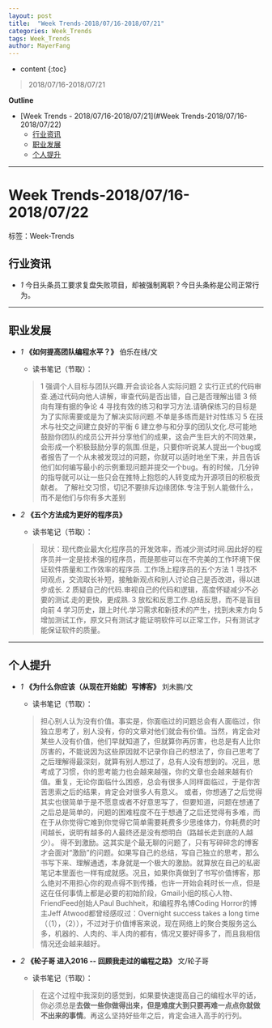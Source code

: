 ```yaml
---
layout: post
title:  "Week Trends-2018/07/16-2018/07/21"
categories: Week_Trends
tags: Week_Trends
author: MayerFang
---
```


* content
{:toc}

>2018/07/16-2018/07/21





**Outline**
- [Week Trends - 2018/07/16-2018/07/21](#Week Trends-2018/07/16-2018/07/22)
	- [行业资讯](#行业资讯)
	- [职业发展](#职业发展)
	- [个人提升](#个人提升)



---

# Week Trends-2018/07/16-2018/07/22

标签：Week-Trends

## 行业资讯

- *1* 今日头条员工要求复盘失败项目，却被强制离职？今日头条称是公司正常行为。

---

## 职业发展

- *1* **《如何提高团队编程水平？》** 伯乐在线/文
	- 读书笔记（节取）：
    > 1 强调个人目标与团队兴趣.开会谈论各人实际问题
    2 实行正式的代码审查.通过代码向他人讲解，审查代码是否出错，自己是否理解出错
    3 倾向有理有据的争论
    4 寻找有效的练习和学习方法.请确保练习的目标是为了实际需要或是为了解决实际问题.不单是多练而是针对性练习
    5 在技术与社交之间建立良好的平衡
    6 建立参与和分享的团队文化.尽可能地鼓励你团队的成员公开并分享他们的成果，这会产生巨大的不同效果，会形成一个积极鼓励分享的氛围.但是，只要你听说某人提出一个bug或者报告了一个从未被发现过的问题，你就可以适时地坐下来，并且告诉他们如何编写最小的示例重现问题并提交一个bug。有的时候，几分钟的指导就可以让一些只会在推特上抱怨的人转变成为开源项目的积极贡献者。
    了解社交习惯，切记不要排斥边缘团体.专注于别人能做什么，而不是他们与你有多大差别

- *2* **《五个方法成为更好的程序员》**
	- 读书笔记（节取）：
	>现状：现代商业最大化程序员的开发效率，而减少测试时间.因此好的程序员并一定是技术强的程序员，而是那些可以在不完美的工作环境下保证软件质量和工作效率的程序员.
    工作场上程序员的五个方法
    1 寻找不同观点，交流取长补短，接触新观点和别人讨论自己是否改进，得以进步成长.
    2 质疑自己的代码.审视自己的代码和逻辑，高度怀疑减少不必要的测试.走的更快，更成熟.
    3 放松和反思工作.总结反思，而不是盲目向前
    4 学习历史，跟上时代.学习需求和新技术的产生，找到未来方向
    5 增加测试工作，原文只有测试才能证明软件可以正常工作，只有测试才能保证软件的质量。

---

## 个人提升

- *1* **《为什么你应该（从现在开始就）写博客》** 刘未鹏/文
	- 读书笔记（节取）： 
    > 担心别人认为没有价值。事实是，你面临过的问题总会有人面临过，你独立思考了，别人没有，你的文章对他们就会有价值。当然，肯定会对某些人没有价值，他们早就知道了，但就算你再厉害，也总是有人比你厉害的，不能说因为这些原因就不记录你自己的想法了，你自己思考了之后理解得最深刻，就算有别人想过了，总有人没有想到的。况且，思考成了习惯，你的思考能力也会越来越强，你的文章也会越来越有价值。重复，无论你面临什么困惑，总会有很多人同样面临过，于是你苦苦思索之后的结果，肯定会对很多人有意义。
    或者，你想通了之后觉得其实也很简单于是不愿意或者不好意思写了，但要知道，问题在想通了之后总是简单的，问题的困难程度不在于想通了之后还觉得有多难，而在于从你觉得它难到你觉得它简单需要耗费多少思维体力，你耗费的时间越长，说明有越多的人最终还是没有想明白（路越长走到底的人越少）。
    得不到激励。这其实是个最无聊的问题了，只有写碎碎念的博客才会面对“激励”的问题。如果写自己的总结，写自己独立的思考，那么书写下来、理解通透，本身就是一个极大的激励。就算放在自己的私密笔记本里面也一样有成就感。况且，如果你真做到了书写价值博客，那么绝对不用担心你的观点得不到传播，也许一开始会耗时长一点，但是这在任何事情上都是必要的初始阶段，Gmail小组的核心人物、FriendFeed创始人Paul Buchheit，和编程界名博Coding Horror的博主Jeff Atwood都曾经感叹过：Overnight success takes a long time （（1），（2）），不过对于价值博客来说，现在网络上的聚合类服务这么多，机器的、人肉的、半人肉的都有，情况又要好得多了，而且我相信情况还会越来越好。

- *2* **《轮子哥 进入2016 -- 回顾我走过的编程之路》** 文/轮子哥
	- 读书笔记（节取）： 
    >在这个过程中我深刻的感觉到，如果要快速提高自己的编程水平的话，你必须总是**去做一些你做得出来，但是难度大到只要再难一点点你就做不出来的事情**。再这么坚持好些年之后，肯定会进入高手的行列。
